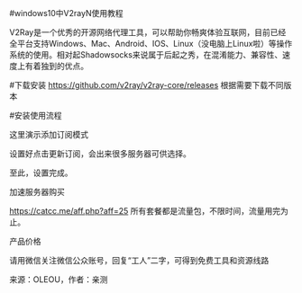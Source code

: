#windows10中V2rayN使用教程

V2Ray是一个优秀的开源网络代理工具，可以帮助你畅爽体验互联网，目前已经全平台支持Windows、Mac、Android、IOS、Linux（没电脑上Linux啦）等操作系统的使用。相对起Shadowsocks来说属于后起之秀，在混淆能力、兼容性、速度上有着独到的优点。

#下载安装
https://github.com/v2ray/v2ray-core/releases
根据需要下载不同版本

#安装使用流程

这里演示添加订阅模式

设置好点击更新订阅，会出来很多服务器可供选择。

至此，设置完成。

加速服务器购买

https://catcc.me/aff.php?aff=25
所有套餐都是流量包，不限时间，流量用完为止。 

产品价格

请用微信关注微信公众账号，回复“工人”二字，可得到免费工具和资源线路

来源：OLEOU，作者：亲测 
